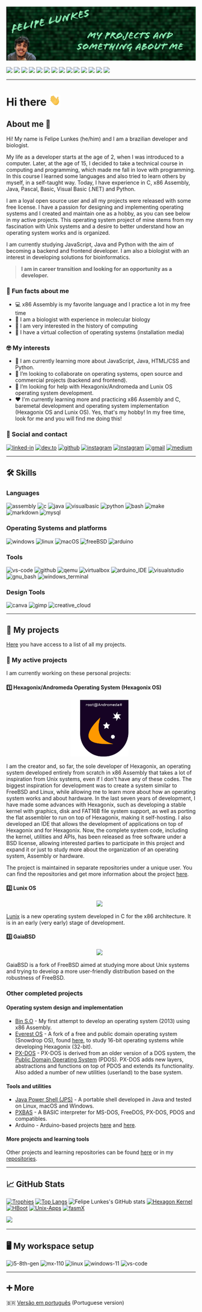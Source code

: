 
[![Header](https://raw.githubusercontent.com/felipenlunkes/felipenlunkes/master/header.png "Header")](https://twitter.com/felipeldev/)

![](https://img.shields.io/badge/OS-Linux-informational?style=flat&logo=linux&logoColor=white&color=2bbc8a)
![](https://img.shields.io/badge/OS-FreeBSD-informational?style=flat&logo=freebsd&logoColor=white&color=2bbc8a)
![](https://img.shields.io/badge/OS-macOS-informational?style=flat&logo=macos&logoColor=white&color=2bbc8a)
![](https://img.shields.io/badge/OS-Windows-informational?style=flat&logo=windows&logoColor=white&color=2bbc8a)
![](https://img.shields.io/badge/Code-Make-informational?style=flat&logo=cmake&logoColor=white&color=2bbc8a)
![](https://img.shields.io/badge/Code-Assembly-informational?style=flat&logo=assembly&logoColor=white&color=2bbc8a)
![](https://img.shields.io/badge/Code-C-informational?style=flat&logo=c&logoColor=white&color=2bbc8a)
![](https://img.shields.io/badge/Code-Java-informational?style=flat&logo=java&logoColor=white&color=2bbc8a)
![](https://img.shields.io/badge/Code-VisualBasic-informational?style=flat&logo=.net&logoColor=white&color=2bbc8a)
![](https://img.shields.io/badge/Code-Python-informational?style=flat&logo=python&logoColor=white&color=2bbc8a)
![](https://img.shields.io/badge/Code-Markdown-informational?style=flat&logo=markdown&logoColor=white&color=2bbc8a)
![](https://img.shields.io/badge/Code-MySQL-informational?style=flat&logo=mysql&logoColor=white&color=2bbc8a)
![](https://img.shields.io/badge/Shell-Bash-informational?style=flat&logo=gnu-bash&logoColor=white&color=2bbc8a)
![](https://img.shields.io/badge/Arduino-Arduino-informational?style=flat&logo=arduino&logoColor=white&color=2bbc8a)

<hr>

# Hi there <img src="https://raw.githubusercontent.com/felipenlunkes/felipenlunkes/master/wave.gif" width="30px" height="30px" />

## About me 💁 

Hi! My name is Felipe Lunkes (he/him) and I am a brazilian developer and biologist. 

My life as a developer starts at the age of 2, when I was introduced to a computer. Later, at the age of 15, I decided to take a technical course in computing and programming, which made me fall in love with programming. In this course I learned some languages and also tried to learn others by myself, in a self-taught way. Today, I have experience in C, x86 Assembly, Java, Pascal, Basic, Visual Basic (.NET) and Python.

I am a loyal open source user and all my projects were released with some free license. I have a passion for designing and implementing operating systems and I created and maintain one as a hobby, as you can see below in my active projects. This operating system project of mine stems from my fascination with Unix systems and a desire to better understand how an operating system works and is organized.

I am currently studying JavaScript, Java and Python with the aim of becoming a backend and frontend developer. I am also a biologist with an interest in developing solutions for bioinformatics.

> **I am in career transition and looking for an opportunity as a developer.**

### 🚀 Fun facts about me

* 💻 x86 Assembly is my favorite language and I practice a lot in my free time 
* 🧬 I am a biologist with experience in molecular biology
* 📕 I am very interested in the history of computing
* 📀 I have a virtual collection of operating systems (installation media)

### 🤓 My interests  

- 🌱 I am currently learning more about JavaScript, Java, HTML/CSS and Python.
- 👯 I’m looking to collaborate on operating systems, open source and commercial projects (backend and frontend).
- 🤔 I’m looking for help with Hexagonix/Andromeda and Lunix OS operating system development.
- ❤️ I'm currently learning more and practicing x86 Assembly and C, baremetal development and operating system implementation (Hexagonix OS and Lunix OS). Yes, that's my hobby! In my free time, look for me and you will find me doing this!

<!--
- 📫 How to reach me: [@felipeldev on Twitter](https://twitter.com/felipeldev), [@dev_lipe on Instagram](https://instagram.com/dev_lipe) or felipemiguel_nery@hotmail.com
-->

### 📱 Social and contact

[![linked-in](https://img.shields.io/badge/LinkedIn-0077B5?style=for-the-badge&logo=LinkedIn&logoColor=white)](https://www.linkedin.com/in/felipelunkes/)
[![dev.to](https://img.shields.io/badge/Dev.to-0A0A0A?style=for-the-badge&logo=DevdotTo&logoColor=white)](https://dev.to/felipenlunkes)
[![github](https://img.shields.io/badge/GitHub-000000?style=for-the-badge&logo=GitHub&logoColor=white)](https://github.com/felipenlunkes)
[![instagram](https://img.shields.io/badge/Instagram-E4405F?style=for-the-badge&logo=instagram&logoColor=white)](https://www.instagram.com/dev_lipe/)
[![instagram](https://img.shields.io/badge/Twitter-0077B5?style=for-the-badge&logo=Twitter&logoColor=white)](https://www.twitter.com/felipeldev/)
[![gmail](https://img.shields.io/badge/Gmail-D14836?style=for-the-badge&logo=gmail&logoColor=white)](mailto:felipenldev@gmail.com)
[![medium](https://img.shields.io/badge/Medium-12100E?style=for-the-badge&logo=medium&logoColor=white)](https://medium.com/@felipeldev)

<hr>

## 🛠️ Skills

### Languages

![assembly](https://img.shields.io/badge/Assembly-F57842?style=for-the-badge&logo=assembly&logoColor=white)
![c](https://img.shields.io/badge/C-F5b342?style=for-the-badge&logo=c&logoColor=white)
![java](https://img.shields.io/badge/Java-F54242?style=for-the-badge&logo=java&logoColor=white)
![visualbasic](https://img.shields.io/badge/VisualBasic-5334ED?style=for-the-badge&logo=.net&logoColor=white)
![python](https://img.shields.io/badge/Python-8419D1?style=for-the-badge&logo=python&logoColor=white)
![bash](https://img.shields.io/badge/Shell_Script-118515?style=for-the-badge&logo=gnu-bash&logoColor=white)
![make](https://img.shields.io/badge/Make-0077B5?style=for-the-badge&logo=cmake&logoColor=white)
![markdown](https://img.shields.io/badge/Markdown-000000?style=for-the-badge&logo=markdown&logoColor=white)
![mysql](https://img.shields.io/badge/MySQL-00000F?style=for-the-badge&logo=mysql&logoColor=white)

### Operating Systems and platforms

![windows](https://img.shields.io/badge/Windows_NT-0078D6?style=for-the-badge&logo=windows&logoColor=white)
![linux](https://img.shields.io/badge/Linux-470137?style=for-the-badge&logo=linux&logoColor=white)
![macOS](https://img.shields.io/badge/macOS-F2621F?style=for-the-badge&logo=macos&logoColor=white)
![freeBSD](https://img.shields.io/badge/freeBSD-DE2218?style=for-the-badge&logo=freebsd&logoColor=white)
![arduino](https://img.shields.io/badge/Arduino-E4405F?style=for-the-badge&logo=arduino&logoColor=white)

### Tools

![vs-code](https://img.shields.io/badge/VS_Code-007ACC?style=for-the-badge&logo=Visual-Studio-Code&logoColor=white)
![github](https://img.shields.io/badge/GitHub-8117EB?style=for-the-badge&logo=github&logoColor=white)
![qemu](https://img.shields.io/badge/Qemu-0A0A0A?style=for-the-badge&logo=qemu&logoColor=white)
![virtualbox](https://img.shields.io/badge/VirtualBox-118515?style=for-the-badge&logo=virtualbox&logoColor=white)
![arduino_IDE](https://img.shields.io/badge/Arduino_IDE-00979D?style=for-the-badge&logo=arduino&logoColor=white)
![visualstudio](https://img.shields.io/badge/Visual_Studio-5C2D91?style=for-the-badge&logo=visual%20studio&logoColor=white)
![gnu_bash](https://img.shields.io/badge/GNU%20Bash-4EAA25?style=for-the-badge&logo=GNU%20Bash&logoColor=white)
![windows_terminal](https://img.shields.io/badge/windows%20terminal-4D4D4D?style=for-the-badge&logo=windows%20terminal&logoColor=white)

### Design Tools

![canva](https://img.shields.io/badge/Canva-F28A22?style=for-the-badge&logo=canva&logoColor=white)
![gimp](https://img.shields.io/badge/Gimp-139176?style=for-the-badge&logo=gimp&logoColor=white)
![creative_cloud](https://img.shields.io/badge/Adobe%20Creative%20Cloud-DA1F26?style=for-the-badge&logo=Adobe%20Creative%20Cloud&logoColor=white)

<hr>

## 💎 My projects  

[Here](PROJECTS.md) you have access to a list of all my projects.

### 📍 My active projects

I am currently working on these personal projects:

#### 1️⃣ Hexagonix/Andromeda Operating System (Hexagonix OS)

<p align='center'>
<a href="https://github.com/hexagonix"><img height="150" src="https://github.com/hexagonix/Doc/blob/main/Img/Hexagonix.png"></a>&nbsp;&nbsp;
</p>

I am the creator and, so far, the sole developer of Hexagonix, an operating system developed entirely from scratch in x86 Assembly that takes a lot of inspiration from Unix systems, even if I don't have any of these codes. The biggest inspiration for development was to create a system similar to FreeBSD and Linux, while allowing me to learn more about how an operating system works and about hardware. In the last seven years of development, I have made some advances with Hexagonix, such as developing a stable kernel with graphics, disk and FAT16B file system support, as well as porting the flat assembler to run on top of Hexagonix, making it self-hosting. I also developed an IDE that allows the development of applications on top of Hexagonix and for Hexagonix. Now, the complete system code, including the kernel, utilities and APIs, has been released as free software under a BSD license, allowing interested parties to participate in this project and expand it or just to study more about the organization of an operating system, Assembly or hardware.

The project is maintained in separate repositories under a unique user. You can find the repositories and get more information about the project [here](https://github.com/hexagonix/).

#### 2️⃣ Lunix OS

<p align='center'>
<a href="https://github.com/felipenlunkes/lunix"><img height="100" src="https://github.com/felipenlunkes/lunix/blob/main/Doc/header.gif"></a>&nbsp;&nbsp;
</p>

[Lunix](https://github.com/felipenlunkes/Lunix) is a new operating system developed in C for the x86 architecture. It is in an early (very early) stage of development.

#### 3️⃣ GaiaBSD

<p align='center'>
<a href="https://github.com/felipenlunkes/GaiaBSD"><img height="150" src="https://github.com/simple-icons/simple-icons/blob/develop/icons/freebsd.svg"></a>&nbsp;&nbsp;
</p>

GaiaBSD is a fork of FreeBSD aimed at studying more about Unix systems and trying to develop a more user-friendly distribution based on the robustness of FreeBSD.

### Other completed projects

#### Operating system design and implementation

* [Bin S.O](https://github.com/felipenlunkes/Bin-S.O) - My first attempt to develop an operating system (2013) using x86 Assembly.
* [Everest OS](https://github.com/felipenlunkes/EverestOS) - A fork of a free and public domain operating system (Snowdrop OS), found [here](http://sebastianmihai.com/snowdrop), to study 16-bit operating systems while developing Hexagonix (32-bit).
* [PX-DOS](https://github.com/felipenlunkes/PX-DOS) - PX-DOS is derived from an older version of a DOS system, the [Public Domain Operating System](http://www.pdos.org/) (PDOS). PX-DOS adds new layers, abstractions and functions on top of PDOS and extends its functionality. Also added a number of new utilities (userland) to the base system.

#### Tools and utilities

* [Java Power Shell (JPS)](https://github.com/felipenlunkes/Java-Power-Shell) - A portable shell developed in Java and tested on Linux, macOS and Windows.
* [PXBAS](https://github.com/felipenlunkes/PXBAS) - A BASIC interpreter for MS-DOS, FreeDOS, PX-DOS, PDOS and compatibles.
* Arduino - Arduino-based projects [here](https://github.com/felipenlunkes/Arduino-stuff) and [here](https://github.com/felipenlunkes/AxiomKernel).

#### More projects and learning tools

Other projects and learning repositories can be found [here](PROJECTS.md) or in my [repositories](https://github.com/felipenlunkes?tab=repositories).

<hr>

## 📈 GitHub Stats 

[![Trophies](https://github-profile-trophy.vercel.app/?username=felipenlunkes&row=1&column=6&margin-h=8&theme=darkhub&count_private=true&margin-w=15&no-frame=true)](https://github.com/felipenlunkes)
[![Top Langs](https://github-readme-stats.vercel.app/api/top-langs/?username=felipenlunkes&theme=dark&layout=compact)](https://github.com/felipenlunkes)
![Felipe Lunkes's GitHub stats](https://github-readme-stats.vercel.app/api?username=felipenlunkes&show_icons=true&theme=dark)
[![Hexagon Kernel](https://github-readme-stats.vercel.app/api/pin/?username=Hexagonix&repo=Hexagon&theme=dark)](https://github.com/hexagonix/Hexagon)
[![HBoot](https://github-readme-stats.vercel.app/api/pin/?username=Hexagonix&repo=HBoot&theme=dark)](https://github.com/hexagonix/Hboot)
[![Unix-Apps](https://github-readme-stats.vercel.app/api/pin/?username=Hexagonix&repo=unix-apps&theme=dark)](https://github.com/hexagonix/unix-apps)
[![fasmX](https://github-readme-stats.vercel.app/api/pin/?username=Hexagonix&repo=fasmx&theme=dark)](https://github.com/hexagonix/fasmx)

![](https://komarev.com/ghpvc/?username=felipenlunkes&color=F57842&label=GitHub+profile+views&style=for-the-badge)

<hr>

## 🖥️ My workspace setup

![i5-8th-gen](https://img.shields.io/badge/Intel-Core_i5_8th-0071C5?style=for-the-badge&logo=intel&logoColor=white)
![mx-110](https://img.shields.io/badge/NVIDIA-MX110-76B900?style=for-the-badge&logo=nvidia&logoColor=white)
![linux](https://img.shields.io/badge/Linux_Ubuntu-470137?style=for-the-badge&logo=linux&logoColor=white)
![windows-11](https://img.shields.io/badge/Windows_11-0078D6?style=for-the-badge&logo=windows&logoColor=white)
![vs-code](https://img.shields.io/badge/VS_Code-007ACC?style=for-the-badge&logo=Visual-Studio-Code&logoColor=white)

<hr>

## ➕️ More

🇧🇷 [Versão em português](README.pt.md) (Portuguese version)
